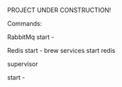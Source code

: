 PROJECT UNDER CONSTRUCTION!

Commands:


RabbitMq
start - 

Redis
start -  brew services start redis

supervisor

start -

